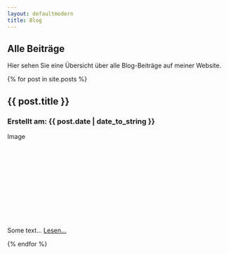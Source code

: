 ```yaml
---
layout: defaultmodern
title: Blog
---
```

 
<div class="card">

## Alle Beiträge
  Hier sehen Sie eine Übersicht über alle Blog-Beiträge auf meiner Website.

</div>

{% for post in site.posts %}

<div class="card">
 
## {{ post.title }}
### Erstellt am: <span>{{ post.date | date_to_string }}</span>

   <div class="fakeimg" style="height:200px;">Image</div>          
   <p>Some text...  <a href="{{ post.url }}" title="{{ post.title }}">Lesen...</a></p>  
</div>

{% endfor %}
